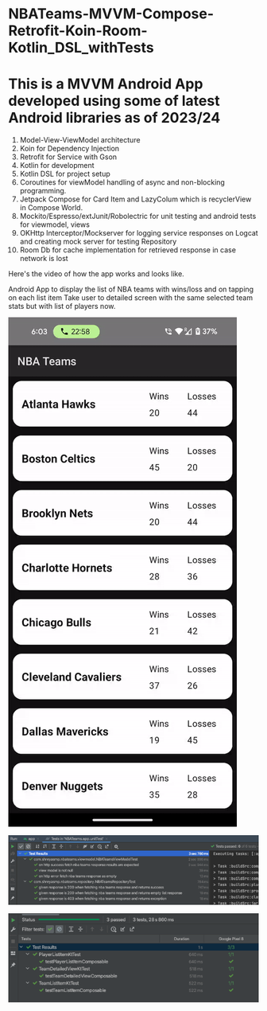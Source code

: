# NBATeams-MVVM-Compose-Retrofit-Koin-Room-Kotlin_DSL_withTests

# This is a MVVM Android App developed using some of latest Android libraries as of 2023/24

1. Model-View-ViewModel architecture
2. Koin for Dependency Injection
3. Retrofit for Service with Gson
4. Kotlin for development
5. Kotlin DSL for project setup
6. Coroutines for viewModel handling of async and non-blocking programming.
7. Jetpack Compose for Card Item and LazyColum which is recyclerView in Compose World.
8. Mockito/Espresso/extJunit/Robolectric for unit testing and android tests for viewmodel, views
9. OKHttp Interceptor/Mockserver for logging service responses on Logcat and creating mock server
    for testing Repository
10. Room Db for cache implementation for retrieved response in case network is lost

Here's the video of how the app works and looks like.

Android App to display the list of NBA teams with wins/loss and on tapping on each list item
Take user to detailed screen with the same selected team stats but with list of players now.

![alt text](images/NBATeams.gif)

![alt text](images/UnitTestRuns.png)

![alt text](images/ComposableTestRun.png)


